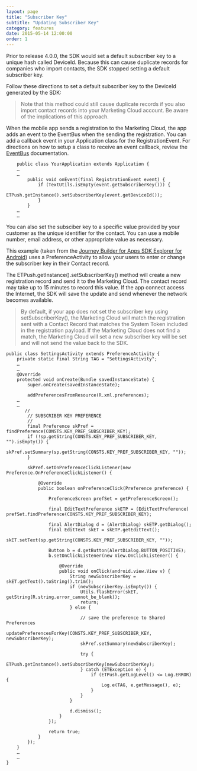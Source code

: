 ```yaml
---
layout: page
title: "Subscriber Key"
subtitle: "Updating Subscriber Key"
category: features
date: 2015-05-14 12:00:00
order: 1
---
```

Prior to release 4.0.0, the SDK would set a default subscriber key to a unique hash called DeviceId.  Because this can cause duplicate records for companies who import contacts, the SDK stopped setting a default subscriber key.

Follow these directions to set a default subscriber key to the DeviceId generated by the SDK:

> Note that this method could still cause duplicate records if you also import contact records into your Marketing Cloud account. Be aware of the implications of this approach.

When the mobile app sends a registration to the Marketing Cloud, the app adds an event to the EventBus when the sending the registration. You can add a callback event in your Application class for the RegistrationEvent. For directions on how to setup a class to receive an event callback, review the [EventBus](eventbus.html) documentation.

~~~
    public class YourApplication extends Application {
    …
    …
        public void onEvent(final RegistrationEvent event) {
            if (TextUtils.isEmpty(event.getSubscriberKey())) {
                ETPush.getInstance().setSubscriberKey(event.getDeviceId());
            }
        }
    …
    …
~~~
You can also set the subsciber key to a specific value provided by your customer as the unique identifier for the contact. You can use a mobile number, email address, or other appropriate value as necessary.

This example (taken from the <a href="https://github.com/ExactTarget/JB4A-SDK-Android/tree/master/JB4A-SDK-Explorer" target="_blank">Journey Builder for Apps SDK Explorer for Android</a>) uses a PreferenceActivity to allow your users to enter or change the subscriber key in their Contact record.

The ETPush.getInstance().setSubscriberKey() method will create a new registration record and send it to the Marketing Cloud. The contact record may take up to 15 minutes to record this value. If the app connect access the Internet, the SDK will save the update and send whenever the network becomes available.

> By default, if your app does not set the subscriber key using setSubscriberKey(), the Marketing Cloud will match the registration sent with a Contact Record that matches the System Token included in the registration payload. If the Marketing Cloud does not find a match, the Marketing Cloud will set a new subscriber key will be set and will not send the value back to the SDK.

~~~ 
public class SettingsActivity extends PreferenceActivity {
    private static final String TAG = "SettingsActivity";
    …
    …
    @Override
    protected void onCreate(Bundle savedInstanceState) {
        super.onCreate(savedInstanceState);

        addPreferencesFromResource(R.xml.preferences);
    …
    …
       //
        // SUBSCRIBER KEY PREFERENCE
        //
        final Preference skPref = findPreference(CONSTS.KEY_PREF_SUBSCRIBER_KEY);
        if (!sp.getString(CONSTS.KEY_PREF_SUBSCRIBER_KEY, "").isEmpty()) {
            skPref.setSummary(sp.getString(CONSTS.KEY_PREF_SUBSCRIBER_KEY, ""));
        }

        skPref.setOnPreferenceClickListener(new Preference.OnPreferenceClickListener() {

            @Override
            public boolean onPreferenceClick(Preference preference) {

                PreferenceScreen prefSet = getPreferenceScreen();

                final EditTextPreference skETP = (EditTextPreference) prefSet.findPreference(CONSTS.KEY_PREF_SUBSCRIBER_KEY);

                final AlertDialog d = (AlertDialog) skETP.getDialog();
                final EditText skET = skETP.getEditText();
                skET.setText(sp.getString(CONSTS.KEY_PREF_SUBSCRIBER_KEY, ""));

                Button b = d.getButton(AlertDialog.BUTTON_POSITIVE);
                b.setOnClickListener(new View.OnClickListener() {

                    @Override
                    public void onClick(android.view.View v) {
                        String newSubscriberKey = skET.getText().toString().trim();
                        if (newSubscriberKey.isEmpty()) {
                            Utils.flashError(skET, getString(R.string.error_cannot_be_blank));
                            return;
                        } else {

                            // save the preference to Shared Preferences
                            updatePreferencesForKey(CONSTS.KEY_PREF_SUBSCRIBER_KEY, newSubscriberKey);
                            skPref.setSummary(newSubscriberKey);

                            try {
                                ETPush.getInstance().setSubscriberKey(newSubscriberKey);
                            } catch (ETException e) {
                                if (ETPush.getLogLevel() <= Log.ERROR) {
                                    Log.e(TAG, e.getMessage(), e);
                                }
                            }
                        }

                        d.dismiss();
                    }
                });

                return true;
            }
        });
    }
    …
    …
}
~~~ 
